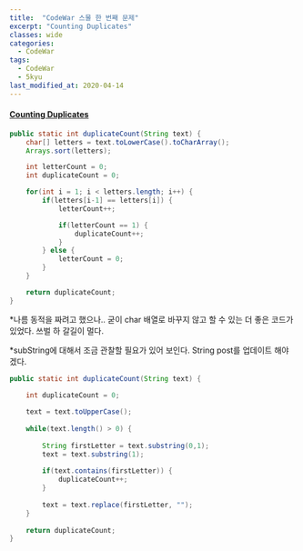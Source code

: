 ```yaml
---
title:  "CodeWar 스물 한 번째 문제"
excerpt: "Counting Duplicates"
classes: wide
categories:
  - CodeWar
tags:
  - CodeWar
  - 5kyu
last_modified_at: 2020-04-14
---
```


#### [Counting Duplicates](https://www.codewars.com/kata/54bf1c2cd5b56cc47f0007a1)

```java
public static int duplicateCount(String text) {
    char[] letters = text.toLowerCase().toCharArray();
    Arrays.sort(letters);

    int letterCount = 0;
    int duplicateCount = 0;

    for(int i = 1; i < letters.length; i++) {
        if(letters[i-1] == letters[i]) {
            letterCount++;

            if(letterCount == 1) {
                duplicateCount++;
            }
        } else {
            letterCount = 0;
        }
    }

    return duplicateCount;
}
```

*나름 동적을 짜려고 했으나.. 굳이 char 배열로 바꾸지 않고 할 수 있는 더 좋은 코드가 있었다. 쓰벌 하 갈길이 멀다. 

*subString에 대해서 조금 관찰할 필요가 있어 보인다. String post를 업데이트 해야겠다.

```java
public static int duplicateCount(String text) {

	int duplicateCount = 0;
	
	text = text.toUpperCase();
	
	while(text.length() > 0) {
		
		String firstLetter = text.substring(0,1);
		text = text.substring(1);
		
		if(text.contains(firstLetter)) {
			duplicateCount++;
		}
		
		text = text.replace(firstLetter, "");
	}
	
	return duplicateCount;
}
```